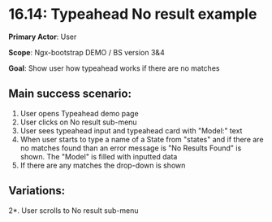 16.14: Typeahead No result example
==================================
**Primary Actor**: User

**Scope**: Ngx-bootstrap DEMO / BS version 3&4

**Goal**: Show user how typeahead works if there are no matches

Main success scenario:
----------------------
1. User opens Typeahead demo page
2. User clicks on No result sub-menu
3. User sees typeahead input and typeahead card with "Model:" text
4. When user starts to type a name of a State from "states" and if there are no matches found than an error message is "No Results Found" is shown. The "Model" is filled with inputted data
5. If there are any matches the drop-down is shown

Variations:
-----------
2*. User scrolls to No result sub-menu
